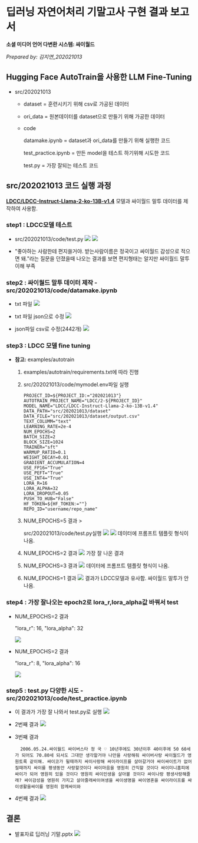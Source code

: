 # 딥러닝 자연어처리 기말고사 구현 결과 보고서

**소셜 미디어 언어 다변환 시스템: 싸이월드**

_Prepared by: 김지연\_202021013_

## Hugging Face AutoTrain을 사용한 LLM Fine-Tuning

- src/202021013

  - dataset = 훈련시키기 위해 csv로 가공된 데이터

  - ori_data = 원본데이터를 dataset으로 만들기 위해 가공한 데이터

  - code

    datamake.ipynb = dataset과 ori_data를 만들기 위해 실행한 코드

    test_practice.ipynb = 만든 model을 테스트 하기위해 시도한 코드

    test.py = 가장 잘되는 테스트 코드

## src/202021013 코드 실행 과정

[**LDCC/LDCC-Instruct-Llama-2-ko-13B-v1.4**](https://huggingface.co/LDCC/LDCC-Instruct-Llama-2-ko-13B-v1.4) 모델과 싸이월드 말투 데이터를 제작하여 사용함.

### step1 : LDCC모델 테스트

- src/202021013/code/test.py
  ![](img/ldcc_test.py.png)
  ![](img/ldcc_test결과.png)

- "좋아하는 사람한테 편지쓸거야. 받는사람이름은 정국이고 싸이월드 감성으로 적으면 돼."라는 질문을 던졌을때 나오는 결과를 보면 편지형태는 알지만 싸이월드 말투 이해 부족

### step2 : 싸이월드 말투 데이터 제작 - src/202021013/code/datamake.ipynb

- txt 파일
  ![](img/txt.png)

- txt 파일 json으로 수정
  ![](img/txt_json.png)

- json파일 csv로 수정(2442개)
  ![](img/json_csv.png)

### step3 : LDCC 모델 fine tuning

- **참고:** examples/autotrain

  1. examples/autotrain/requirements.txt에 따라 진행

  2. src/202021013/code/mymodel.env파일 실행

     ```
     PROJECT_ID=${PROJECT_ID:="202021013"}
     AUTOTRAIN_PROJECT_NAME="LDCC/2-${PROJECT_ID}"
     MODEL_NAME="LDCC/LDCC-Instruct-Llama-2-ko-13B-v1.4"
     DATA_PATH="src/202021013/dataset"
     DATA_FILE="src/202021013/dataset/output.csv"
     TEXT_COLUMM="text"
     LEARNING_RATE=2e-4
     NUM_EPOCHS=2
     BATCH_SIZE=2
     BLOCK_SIZE=1024
     TRAINER="sft"
     WARMUP_RATIO=0.1
     WEIGHT_DECAY=0.01
     GRADIENT_ACCUMULATION=4
     USE_FP16="True"
     USE_PEFT="True"
     USE_INT4="True"
     LORA_R=16
     LORA_ALPHA=32
     LORA_DROPOUT=0.05
     PUSH_TO_HUB="False"
     HF_TOKEN=${HF_TOKEN:=""}
     REPO_ID="username/repo_name"
     ```

  3. NUM_EPOCHS=5 결과 >

     src/202021013/code/test.py실행
     ![](img/test_mymodel.png)
     ![](img/epoch5.png)
     데이터에 프롬프트 템플릿 형식이 나옴.

  4. NUM_EPOCHS=2 결과
     ![](img/epoch2.png)
     가장 잘 나온 결과

  5. NUM_EPOCHS=3 결과
     ![](img/epoch3.png)
     데이터에 프롬프트 템플릿 형식이 나옴.

  6. NUM_EPOCHS=1 결과
     ![](img/epoch1.png)
     결과가 LDCC모델과 유사함. 싸이월드 말투가 안나옴.

### step4 : 가장 잘나오는 epoch2로 lora_r,lora_alpha값 바꿔서 test

- NUM_EPOCHS=2 결과

  "lora_r": 16,
  "lora_alpha": 32

  ![](img/epoch2.png)

- NUM_EPOCHS=2 결과

  "lora_r": 8,
  "lora_alpha": 16

  ![](img/epoch2_lorar8.png)

### step5 : test.py 다양한 시도 - src/202021013/code/test_practice.ipynb

- 이 결과가 가장 잘 나와서 test.py로 실행
  ![](img/test_pra1.png)
- 2번째 결과
  ![](img/test_pra2.png)

- 3번째 결과

        2006.05.24.싸이월드 싸이버스타 정 국 ♡ 10년후에도 30년이후 40이후에 50 60세가 되어도 70.80세 되서도 그대만 생각할거야 나만을 사랑해줘 싸이버사랑 싸이월드가 영원토록 같이해. 싸이코가 될때까지 싸이사랑해 싸이라이프를 살아갈거야 싸이싸이트가 없어질때까지 싸이를 평생동안 사랑할것이다 싸이마음을 영원히 간직할 것이다 싸이미니홈피에 싸이가 되어 영원히 있을 것이다 영원히 싸이인생을 살아볼 것이다 싸이나랑 평생사랑해줄래? 싸이감성을 영원히 가지고 살아줄래싸이여생을 싸이생명을 싸이영혼을 싸이라이프를 싸이생활을싸이를 영원히 함께싸이와

- 4번째 결과
  ![](img/test_pra4.png)

## 결론

- 발표자료 딥러닝 기말.pptx
  ![](img/결과.png)

